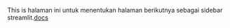 This is halaman ini untuk menentukan halaman berikutnya sebagai sidebar streamlit.[docs](https://docs.streamlit.io/library/api-reference/layout/st.sidebar)